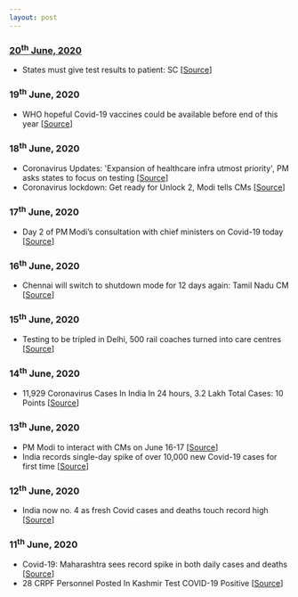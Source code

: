 ```yaml
---
layout: post
---
```

### [20<sup>th</sup> June, 2020](#updates)
- States must give test results to patient: SC [[Source](https://timesofindia.indiatimes.com/india/states-must-give-test-results-to-patient-sc/articleshow/76474903.cms)]

### 19<sup>th</sup> June, 2020
- WHO hopeful Covid-19 vaccines could be available before end of this year [[Source](https://timesofindia.indiatimes.com/world/europe/who-hopeful-covid-19-vaccines-could-be-available-before-end-of-this-year/articleshow/76449352.cms)]

### 18<sup>th</sup> June, 2020
- Coronavirus Updates: 'Expansion of healthcare infra utmost priority', PM asks states to focus on testing [[Source](https://www.livemint.com/news/india/coronavirus-live-updates-narendra-modi-second-meeting-with-states-union-territories-cms-latest-news-on-covid-19-situation-11592385009899.html)]
-  Coronavirus lockdown: Get ready for Unlock 2, Modi tells CMs [[Source](https://www.thehindu.com/news/national/coronavirus-lockdown-get-ready-for-unlock-2-modi-tells-cms/article31854145.ece)]

### 17<sup>th</sup> June, 2020
- Day 2 of PM Modi’s consultation with chief ministers on Covid-19 today [[Source](https://www.hindustantimes.com/india-news/day-2-of-pm-modi-s-consultation-with-chief-ministers-on-covid-19-today/story-NmTqP5SFceNtuYYnCog4WJ.html)]

### 16<sup>th</sup> June, 2020
- Chennai will switch to shutdown mode for 12 days again: Tamil Nadu CM [[Source](https://economictimes.indiatimes.com/news/politics-and-nation/chennai-will-switch-to-shutdown-mode-for-12-days-again-tamil-nadu-cm/articleshow/76386971.cms)]

### 15<sup>th</sup> June, 2020
- Testing to be tripled in Delhi, 500 rail coaches turned into care centres [[Source](https://timesofindia.indiatimes.com/city/delhi/testing-to-be-tripled-in-delhi-500-rail-coaches-turned-into-care-centres/articleshow/76377292.cms)]

### 14<sup>th</sup> June, 2020
-  11,929 Coronavirus Cases In India In 24 hours, 3.2 Lakh Total Cases: 10 Points [[Source](https://www.ndtv.com/india-news/coronavirus-11-929-coronavirus-cases-in-india-in-24-hours-3-2-lakh-total-cases-2245976)]

### 13<sup>th</sup> June, 2020
- PM Modi to interact with CMs on June 16-17 [[Source](https://timesofindia.indiatimes.com/india/pm-modi-to-interact-with-cms-on-june-16-17/articleshow/76350676.cms)]
- India records single-day spike of over 10,000 new Covid-19 cases for first time [[Source](https://timesofindia.indiatimes.com/india/india-records-single-day-spike-of-over-10000-new-covid-19-cases-for-first-time/articleshow/76333858.cms)]

### 12<sup>th</sup> June, 2020
- India now no. 4 as fresh Covid cases and deaths touch record high [[Source](https://timesofindia.indiatimes.com/india/india-now-no-4-as-fresh-covid-cases-and-deaths-touch-record-highs/articleshow/76331287.cms)]

### 11<sup>th</sup> June, 2020
- Covid-19: Maharashtra sees record spike in both daily cases and deaths [[Source](https://www.livemint.com/news/india/covid-19-maharashtra-sees-record-spike-in-both-daily-cases-and-deaths-11591799569155.html)]
-  28 CRPF Personnel Posted In Kashmir Test COVID-19 Positive  [[Source](https://www.ndtv.com/india-news/coronavirus-india-28-crpf-personnel-posted-in-kashmir-test-covid-19-positive-2244179)]
